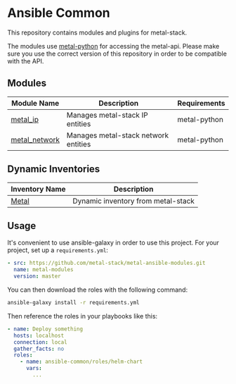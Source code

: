 # Ansible Common

This repository contains modules and plugins for metal-stack.

The modules use [metal-python](https://github.com/metal-stack/metal-python) for accessing the metal-api. Please make sure you use the correct version of this repository in order to be compatible with the API.

## Modules

| Module Name                               | Description                                                  | Requirements      |
| ----------------------------------------- | ------------------------------------------------------------ | ----------------- |
| [metal_ip](library/metal_ip.py)           | Manages metal-stack IP entities                              | metal-python      |
| [metal_network](library/metal_network.py) | Manages metal-stack network entities                         | metal-python      |

## Dynamic Inventories

| Inventory Name               | Description                                          |
| ---------------------------- | ---------------------------------------------------- |
| [Metal](inventory/metal)     | Dynamic inventory from metal-stack                   |

## Usage

It's convenient to use ansible-galaxy in order to use this project. For your project, set up a `requirements.yml`:

```yaml
- src: https://github.com/metal-stack/metal-ansible-modules.git
  name: metal-modules
  version: master 
```

You can then download the roles with the following command:

```bash
ansible-galaxy install -r requirements.yml
```

Then reference the roles in your playbooks like this:

```yaml
- name: Deploy something
  hosts: localhost
  connection: local
  gather_facts: no
  roles:
    - name: ansible-common/roles/helm-chart
      vars:
        ...
```
